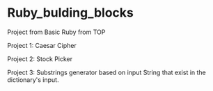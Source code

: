 # Ruby_bulding_blocks
Project from Basic Ruby from TOP

Project 1: Caesar Cipher

Project 2: Stock Picker

Project 3: Substrings generator based on input String that exist in the dictionary's input.

